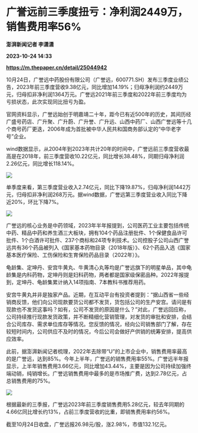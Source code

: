 # 广誉远前三季度扭亏：净利润2449万，销售费用率56%
**澎湃新闻记者 李潇潇**

**2023-10-24 14:33**

**https://m.thepaper.cn/detail/25044942**

10月24日，广誉远中药股份有限公司（广誉远，600771.SH）发布三季度业绩公告，2023年前三季度营收9.38亿元，同比增加14.19%；归母净利润约2449万元，归母扣非净利润1364万元。广誉远2021年前三季度和2022年前三季度均为亏损状态，此次实现同比扭亏为盈。

官网资料显示，广誉远始创于明嘉靖二十年，距今已有近500年的历史，其间历经广盛号药店、广升聚、广升蔚、广升誉、广升远、山西中药厂、山西广誉远等十几个商号药厂更迭，2006年成为首批被中华人民共和国商务部认定的“中华老字号”企业。

wind数据显示，从2004年到2023年共计20年的时间中，广誉远前三季度营收最高是在2018年，前三季度营收10.22亿元，同比增长38.48%，同期归母净利润2.26亿元，同比增长118.14%。

![](https://imagecloud.thepaper.cn/thepaper/image/275/450/562.png)

单季度来看，第三季度营业收入2.74亿元，同比下降19.87%，归母净利润1442万元，归母扣非净利润268万元。据wind数据，广誉远第三季度营业收入同比下降近20%，环比下降7%。

![](https://imagecloud.thepaper.cn/thepaper/image/275/460/759.png)

广誉远的核心业务是中药领域，2023年半年报提到，公司医药工业主要包括传统中药、精品中药和养生酒三大板块，拥有104个药品注册批件、1个保健食品许可批件、1个白酒许可批件、237个商标和24项专利技术。公司控股子公司山西广誉远共有36个药品被列入《国家基本药物目录（2018年版）》、62个药品入选《国家基本医疗保险、工伤保险和生育保险药品目录（2022年）》。

龟龄集、定坤丹、安宫牛黄丸、牛黄清心丸等均是广誉远旗下的明星单品，其中龟龄集是内科药物，定坤丹则是妇科药物，两者都是国家级保密品种。2022年报提到，定坤丹、龟龄集累计纳入14项指南、7本教科书推荐用药。

安宫牛黄丸并非是独家产品。近期，在互动平台有投资者提到：“据山西省一些经销商反馈，他们向公司现款要货公司都不发货，货包括公司的生产安宫。请问是有现款也不发货这事吗？如有，公司不发货的原因是什么？”对此，广誉远回应称，公司持续推行现款发货政策，并不断精细化营销管理，对发货的审批和安排，会结合公司库存、需求单位库存等情况。您反馈的情况，经向公司销售部门了解，存在较短时间内，公司供应不及时的情况，今后公司会做好产供销的统筹安排，提高供应效率。

此前，据澎湃新闻记者梳理，2022年去除带“U”的上市企业中，销售费用率最高的是广誉远，达到85%。今年上半年，广誉远的销售费用率55%。广誉远半年报显示，上半年销售费用3.66亿元，同比增加43.44%，主要是因为公司持续加强终端动销，纯销增长。广誉远销售费用中最多的是市场推广费，达到2.78亿元，占总销售费用的75%。

![](https://imagecloud.thepaper.cn/thepaper/image/275/462/527.png)

根据最新的三季报，广誉远2023年前三季度销售费用5.28亿元，较去年同期的4.66亿同比增长约13%，占前三季度营收的比重，即销售费用率约56%。

截至10月24日收盘，广誉远报26.98元/股，涨2.98%，市值132.1亿元。
